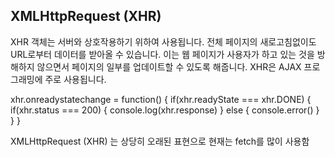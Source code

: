 ## XMLHttpRequest (XHR)
XHR 객체는 서버와 상호작용하기 위하여 사용됩니다. 전체 페이지의 새로고침없이도 URL로부터 데이터를 받아올 수 있습니다. 이는 웹 페이지가 사용자가 하고 있는 것을 방해하지 않으면서 페이지의 일부를 업데이트할 수 있도록 해줍니다. XHR은 AJAX 프로그래밍에 주로 사용됩니다.


xhr.onreadystatechange = function() {
    if(xhr.readyState === xhr.DONE) {
        if(xhr.status === 200) {
            console.log(xhr.response)
        } else {
            console.error()
        }
    }
}

XMLHttpRequest (XHR) 는 상당히 오래된 표현으로 현재는 fetch를 많이 사용함